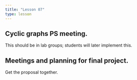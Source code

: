 ```yaml
---
title: "Lesson 07"
type: lesson
---
```


## Cyclic graphs PS meeting. 
This should be in lab groups; students will later implement this. 

## Meetings and planning for final project. 
Get the proposal together. 
